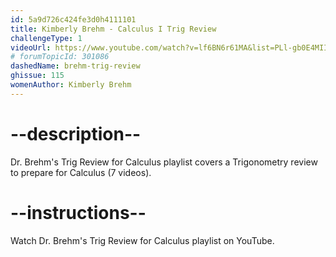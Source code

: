 ```yaml
---
id: 5a9d726c424fe3d0h4111101
title: Kimberly Brehm - Calculus I Trig Review
challengeType: 1
videoUrl: https://www.youtube.com/watch?v=lf6BN6r61MA&list=PLl-gb0E4MII1IUlW6kRRABy9pFDQPs15V
# forumTopicId: 301086
dashedName: brehm-trig-review
ghissue: 115
womenAuthor: Kimberly Brehm 
---
```


# --description--

Dr. Brehm's Trig Review for Calculus playlist covers a Trigonometry review to prepare for Calculus (7 videos).

# --instructions--

Watch Dr. Brehm's Trig Review for Calculus playlist on YouTube.